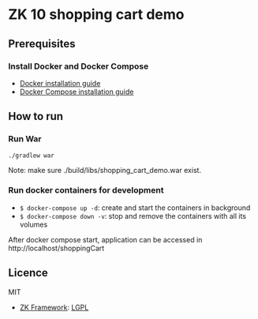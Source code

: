 # ZK 10 shopping cart demo

## Prerequisites
### Install Docker and Docker Compose
* [Docker installation guide](https://docs.docker.com/desktop/)
* [Docker Compose installation guide](https://docs.docker.com/compose/install/)

## How to run
### Run War
`./gradlew war`

Note: make sure ./build/libs/shopping_cart_demo.war exist.

### Run docker containers for development
* `$ docker-compose up -d`: create and start the containers in background
* `$ docker-compose down -v`: stop and remove the containers with all its volumes

After docker compose start, application can be accessed in http://localhost/shoppingCart

## Licence
MIT
* [ZK Framework](https://github.com/zkoss/zk): [LGPL](http://www.gnu.org/licenses/old-licenses/lgpl-2.1.html)
